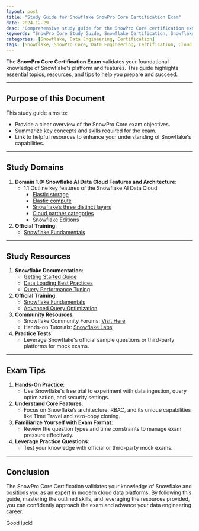 ```yaml
---
layout: post
title: "Study Guide for Snowflake SnowPro Core Certification Exam"
date: 2024-12-29
desc: "Comprehensive study guide for the SnowPro Core certification exam, covering Snowflake architecture, data loading, security, performance optimization, and more."
keywords: "SnowPro Core Study Guide, Snowflake Certification, Snowflake Architecture, Data Loading, Performance Tuning, Snowflake Security"
categories: [Snowflake, Data Engineering, Certification]
tags: [Snowflake, SnowPro Core, Data Engineering, Certification, Cloud Data Warehouse]
---
```


The **SnowPro Core Certification Exam** validates your foundational knowledge of Snowflake's platform and features. This guide highlights essential topics, resources, and tips to help you prepare and succeed.

---

## Purpose of this Document

This study guide aims to:
- Provide a clear overview of the SnowPro Core exam objectives.
- Summarize key concepts and skills required for the exam.
- Link to helpful resources to enhance your understanding of Snowflake's capabilities.

---
## Study Domains
1. **Domain 1.0: Snowflake AI Data Cloud Features and Architecture**:
   - 1.1 Outline key features of the Snowflake AI Data Cloud
     - [Elastic storage](https://tonyjacobscloudpro.github.io/Jalpc/snowflake/data%20engineering/cloud%20storage/2024/12/28/snowflake-1-1-elasticstorage.html)
     - [Elastic compute](https://tonyjacobscloudpro.github.io/Jalpc/snowflake/data%20engineering/cloud%20compute/2024/12/28/snowflake-1-1-elasticcompute.html)
     - [Snowflake’s three distinct layers](https://tonyjacobscloudpro.github.io/Jalpc/snowflake/data%20engineering/cloud%20architecture/2024/12/30/snowflake-1-1-3layers.html)
     - [Cloud partner categories](https://tonyjacobscloudpro.github.io/Jalpc/cloud/partnerships/cloud%20service%20providers/2024/12/30/snowflake-1-1-partnercategories.html)
     - [Snowflake Editions](https://tonyjacobscloudpro.github.io/Jalpc/snowflake/data%20engineering/cloud%20data%20platforms/2024/12/30/snowflake-1-1-editions.html)
2. **Official Training**:
   - [Snowflake Fundamentals](https://www.snowflake.com/training/essentials/)

---

## Study Resources

1. **Snowflake Documentation**:
   - [Getting Started Guide](https://docs.snowflake.com/en/user-guide-getting-started.html)
   - [Data Loading Best Practices](https://docs.snowflake.com/en/user-guide/data-load-overview.html)
   - [Query Performance Tuning](https://docs.snowflake.com/en/user-guide/performance-tuning.html)
2. **Official Training**:
   - [Snowflake Fundamentals](https://www.snowflake.com/training/essentials/)
   - [Advanced Query Optimization](https://www.snowflake.com/training/query-optimization/)
3. **Community Resources**:
   - Snowflake Community Forums: [Visit Here](https://community.snowflake.com/)
   - Hands-on Tutorials: [Snowflake Labs](https://quickstarts.snowflake.com/)
4. **Practice Tests**:
   - Leverage Snowflake's official sample questions or third-party platforms for mock exams.

---

## Exam Tips

1. **Hands-On Practice**:
   - Use Snowflake's free trial to experiment with data ingestion, query optimization, and security settings.
2. **Understand Core Features**:
   - Focus on Snowflake’s architecture, RBAC, and its unique capabilities like Time Travel and zero-copy cloning.
3. **Familiarize Yourself with Exam Format**:
   - Review the question types and time constraints to manage exam pressure effectively.
4. **Leverage Practice Questions**:
   - Test your knowledge with official or third-party mock exams.

---

## Conclusion

The SnowPro Core Certification validates your knowledge of Snowflake and positions you as an expert in modern cloud data platforms. By following this guide, mastering the outlined skills, and leveraging the resources provided, you can confidently approach the exam and advance your data engineering career.

Good luck!
